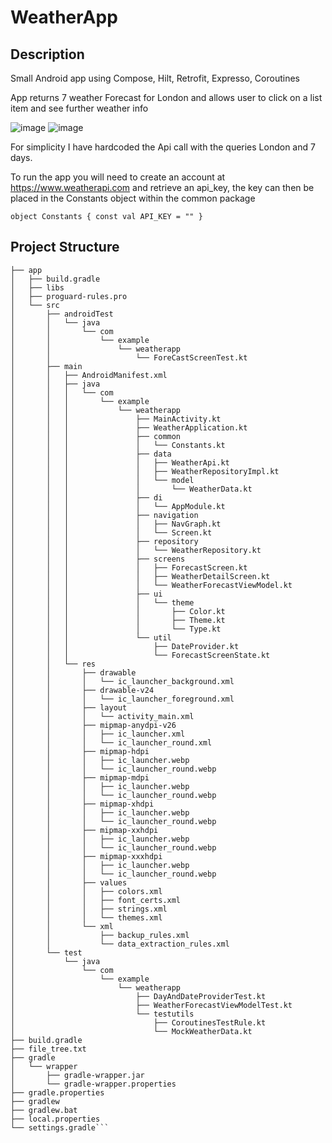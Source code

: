 # WeatherApp

## Description 
Small Android app using Compose, Hilt, Retrofit, Expresso, Coroutines

App returns 7 weather Forecast for London and allows user to click on a list item and see further weather info

![image](https://github.com/bdowsett/WeatherApp/assets/85438016/26333e03-8225-4b88-9a02-db70f6202687)
![image](https://github.com/bdowsett/WeatherApp/assets/85438016/e73e86d8-2c0f-4a5e-8cd8-726f455a99b2)

For simplicity I have hardcoded the Api call with the queries London and 7 days. 

To run the app you will need to create an account at https://www.weatherapi.com and retrieve an api_key, the key can then be placed in the Constants object within the common package

`object Constants {
    const val API_KEY = ""
}`

## Project Structure

```├── README.md
├── app
│   ├── build.gradle
│   ├── libs
│   ├── proguard-rules.pro
│   └── src
│       ├── androidTest
│       │   └── java
│       │       └── com
│       │           └── example
│       │               └── weatherapp
│       │                   └── ForeCastScreenTest.kt
│       ├── main
│       │   ├── AndroidManifest.xml
│       │   ├── java
│       │   │   └── com
│       │   │       └── example
│       │   │           └── weatherapp
│       │   │               ├── MainActivity.kt
│       │   │               ├── WeatherApplication.kt
│       │   │               ├── common
│       │   │               │   └── Constants.kt
│       │   │               ├── data
│       │   │               │   ├── WeatherApi.kt
│       │   │               │   ├── WeatherRepositoryImpl.kt
│       │   │               │   └── model
│       │   │               │       └── WeatherData.kt
│       │   │               ├── di
│       │   │               │   └── AppModule.kt
│       │   │               ├── navigation
│       │   │               │   ├── NavGraph.kt
│       │   │               │   └── Screen.kt
│       │   │               ├── repository
│       │   │               │   └── WeatherRepository.kt
│       │   │               ├── screens
│       │   │               │   ├── ForecastScreen.kt
│       │   │               │   ├── WeatherDetailScreen.kt
│       │   │               │   └── WeatherForecastViewModel.kt
│       │   │               ├── ui
│       │   │               │   └── theme
│       │   │               │       ├── Color.kt
│       │   │               │       ├── Theme.kt
│       │   │               │       └── Type.kt
│       │   │               └── util
│       │   │                   ├── DateProvider.kt
│       │   │                   └── ForecastScreenState.kt
│       │   └── res
│       │       ├── drawable
│       │       │   └── ic_launcher_background.xml
│       │       ├── drawable-v24
│       │       │   └── ic_launcher_foreground.xml
│       │       ├── layout
│       │       │   └── activity_main.xml
│       │       ├── mipmap-anydpi-v26
│       │       │   ├── ic_launcher.xml
│       │       │   └── ic_launcher_round.xml
│       │       ├── mipmap-hdpi
│       │       │   ├── ic_launcher.webp
│       │       │   └── ic_launcher_round.webp
│       │       ├── mipmap-mdpi
│       │       │   ├── ic_launcher.webp
│       │       │   └── ic_launcher_round.webp
│       │       ├── mipmap-xhdpi
│       │       │   ├── ic_launcher.webp
│       │       │   └── ic_launcher_round.webp
│       │       ├── mipmap-xxhdpi
│       │       │   ├── ic_launcher.webp
│       │       │   └── ic_launcher_round.webp
│       │       ├── mipmap-xxxhdpi
│       │       │   ├── ic_launcher.webp
│       │       │   └── ic_launcher_round.webp
│       │       ├── values
│       │       │   ├── colors.xml
│       │       │   ├── font_certs.xml
│       │       │   ├── strings.xml
│       │       │   └── themes.xml
│       │       └── xml
│       │           ├── backup_rules.xml
│       │           └── data_extraction_rules.xml
│       └── test
│           └── java
│               └── com
│                   └── example
│                       └── weatherapp
│                           ├── DayAndDateProviderTest.kt
│                           ├── WeatherForecastViewModelTest.kt
│                           └── testutils
│                               ├── CoroutinesTestRule.kt
│                               └── MockWeatherData.kt
├── build.gradle
├── file_tree.txt
├── gradle
│   └── wrapper
│       ├── gradle-wrapper.jar
│       └── gradle-wrapper.properties
├── gradle.properties
├── gradlew
├── gradlew.bat
├── local.properties
└── settings.gradle```



